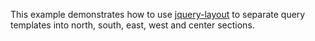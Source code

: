 This example demonstrates how to use [jquery-layout](http://layout.jquery-dev.net/)
to separate query templates into north, south, east, west and center sections.
